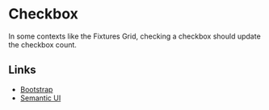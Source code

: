 # Checkbox

In some contexts like the Fixtures Grid, checking a checkbox should update the checkbox count.

## Links

- [Bootstrap](http://getbootstrap.com/docs/4.4/components/forms/#checkboxes-and-radios)
- [Semantic UI](https://react.semantic-ui.com/elements/checkbox)
